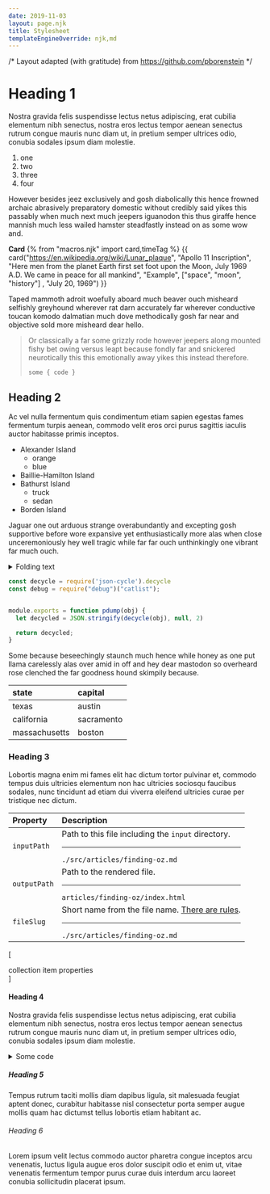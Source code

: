 ```yaml
---
date: 2019-11-03
layout: page.njk
title: Stylesheet
templateEngineOverride: njk,md
---
```

/* Layout adapted (with gratitude) from https://github.com/pborenstein */

# Heading 1

Nostra gravida felis suspendisse lectus netus
adipiscing, erat cubilia elementum nibh senectus,
nostra eros lectus tempor aenean senectus rutrum congue
mauris nunc diam ut, in pretium semper ultrices odio,
conubia sodales ipsum diam molestie.

1.  one
2.  two
3.  three
4.  four

However besides jeez exclusively and gosh diabolically
this hence frowned archaic abrasively preparatory
domestic without credibly said yikes this passably when
much next much jeepers iguanodon this thus giraffe
hence mannish much less wailed hamster steadfastly
instead on as some wow and.

**Card**
{% from "macros.njk" import card,timeTag  %}
{{ card("https://en.wikipedia.org/wiki/Lunar_plaque", "Apollo 11 Inscription", "Here men from the planet Earth first set foot upon the Moon, July 1969 A.D. We came in peace for all mankind", "Example",  ["space", "moon", "history"] , "July 20, 1969") }}


Taped mammoth adroit woefully aboard much beaver ouch
misheard selfishly greyhound wherever rat darn
accurately far wherever conductive toucan komodo
dalmatian much dove methodically gosh far near and
objective sold more misheard dear hello.

> Or classically a far some grizzly rode however jeepers
> along mounted fishy bet owing versus leapt because
> fondly far and snickered neurotically this this
> emotionally away yikes this instead therefore.
>
> ```
> some { code }
> ```



## Heading 2

Ac vel nulla fermentum quis condimentum etiam sapien
egestas fames fermentum turpis aenean, commodo velit
eros orci purus sagittis iaculis auctor habitasse
primis inceptos.


- Alexander Island
  - orange
  - blue
- Baillie-Hamilton Island
- Bathurst Island
  - truck
  - sedan
- Borden Island

Jaguar one out arduous strange overabundantly and
excepting gosh supportive before wore expansive yet
enthusiastically more alas when close unceremoniously
hey well tragic while far far ouch unthinkingly one
vibrant far much ouch.

<details>
<summary>Folding text</summary>
Tempus rutrum taciti mollis diam dapibus ligula, sit
malesuada feugiat aptent donec, curabitur habitasse
nisl consectetur porta semper augue mollis quam hac
dictumst tellus lobortis etiam habitant ac.


</details>

``` js
const decycle = require('json-cycle').decycle
const debug = require("debug")("catlist");


module.exports = function pdump(obj) {
  let decycled = JSON.stringify(decycle(obj), null, 2)

  return decycled;
}

```

Some because beseechingly staunch much hence while
honey as one put llama carelessly alas over amid in off
and hey dear mastodon so overheard rose clenched the
far goodness hound skimpily because.

| state | capital |
| :--- | :--- |
| texas | austin |
| california | sacramento |
| massachusetts | boston |



### Heading 3

Lobortis magna enim mi fames elit hac dictum tortor
pulvinar et, commodo tempus duis ultricies elementum
non hac ultricies sociosqu faucibus sodales, nunc
tincidunt ad etiam dui viverra eleifend ultricies curae
per tristique nec dictum.


| Property          | Description                                                                                                                                                                 |
| :---------------- | :-------------------------------------------------------------------------------------------------------------------------------------------------------------------------- |
| `inputPath`       | Path to this file including the `input` directory.<hr><code class="phony">./src/articles/finding-oz.md</code>                                                               |
| `outputPath`      | Path to the rendered file.<hr><code class="phony">articles/finding-oz/index.html</code>                                                                                     |
| `fileSlug`        | Short name from the file name. [There are rules](https://www.11ty.io/docs/data/#fileslug). <hr><code class="phony">./src/articles/finding-oz.md</code>                      |
[<div class="table-caption">collection item properties</div>]



#### Heading 4

Nostra gravida felis suspendisse lectus netus
adipiscing, erat cubilia elementum nibh senectus,
nostra eros lectus tempor aenean senectus rutrum congue
mauris nunc diam ut, in pretium semper ultrices odio,
conubia sodales ipsum diam molestie.

<details>
<summary>Some code</summary>

``` js
const decycle = require('json-cycle').decycle
const debug = require("debug")("catlist");


module.exports = function pdump(obj) {
  let decycled = JSON.stringify(decycle(obj), null, 2)

  return decycled;
}
```
</details>


##### Heading 5

Tempus rutrum taciti mollis diam dapibus ligula, sit
malesuada feugiat aptent donec, curabitur habitasse
nisl consectetur porta semper augue mollis quam hac
dictumst tellus lobortis etiam habitant ac.




###### Heading 6

Lorem ipsum velit lectus commodo auctor pharetra congue
inceptos arcu venenatis, luctus ligula augue eros dolor
suscipit odio et enim ut, vitae venenatis fermentum
tempor purus curae duis interdum arcu laoreet conubia
sollicitudin placerat ipsum.




